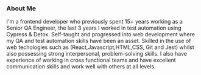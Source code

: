### About Me

I'm a frontend developer who previously spent 15+ years working as a Senior QA Engineer, the last 3 years I worked in test automation using Cypress & Detox.  Self-taught and progressed into web development where my QA and test automation skills have been an asset. Skilled in the use of web techologies such as (React,Javascript,HTML,CSS, Git and Jest) whilst also possessing strong interpersonal, problem-solving skills. 
I also have experience of working in cross functional teams and have excellent communication skills and work well with others at all levels.



<!--
Hi there 👋
**lblake/lblake** is a ✨ _special_ ✨ repository because its `README.md` (this file) appears on your GitHub profile.

Here are some ideas to get you started:

- 🔭 I’m currently working on ...
- 🌱 I’m currently learning ...
- 👯 I’m looking to collaborate on ...
- 🤔 I’m looking for help with ...
- 💬 Ask me about ...
- 📫 How to reach me: ...
- 😄 Pronouns: ...
- ⚡ Fun fact: ...
-->
